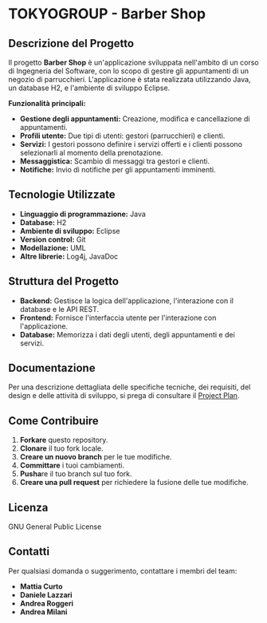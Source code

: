# TOKYOGROUP - Barber Shop

## Descrizione del Progetto

Il progetto **Barber Shop** è un'applicazione sviluppata nell'ambito di un corso di Ingegneria del Software, con lo scopo di gestire gli appuntamenti di un negozio di parrucchieri. L'applicazione è stata realizzata utilizzando Java, un database H2, e l'ambiente di sviluppo Eclipse.

**Funzionalità principali:**

* **Gestione degli appuntamenti:** Creazione, modifica e cancellazione di appuntamenti.
* **Profili utente:** Due tipi di utenti: gestori (parrucchieri) e clienti.
* **Servizi:** I gestori possono definire i servizi offerti e i clienti possono selezionarli al momento della prenotazione.
* **Messaggistica:** Scambio di messaggi tra gestori e clienti.
* **Notifiche:** Invio di notifiche per gli appuntamenti imminenti.

## Tecnologie Utilizzate

* **Linguaggio di programmazione:** Java
* **Database:** H2
* **Ambiente di sviluppo:** Eclipse
* **Version control:** Git
* **Modellazione:** UML
* **Altre librerie:** Log4j, JavaDoc

## Struttura del Progetto

* **Backend:** Gestisce la logica dell'applicazione, l'interazione con il database e le API REST.
* **Frontend:** Fornisce l'interfaccia utente per l'interazione con l'applicazione.
* **Database:** Memorizza i dati degli utenti, degli appuntamenti e dei servizi.

## Documentazione

Per una descrizione dettagliata delle specifiche tecniche, dei requisiti, del design e delle attività di sviluppo, si prega di consultare il [Project Plan](https://github.com/a-roggeri/SWE-Project/blob/main/Project%20Plan%20(1).docx).

## Come Contribuire

1. **Forkare** questo repository.
2. **Clonare** il tuo fork locale.
3. **Creare un nuovo branch** per le tue modifiche.
4. **Committare** i tuoi cambiamenti.
5. **Pusha**re il tuo branch sul tuo fork.
6. **Creare una pull request** per richiedere la fusione delle tue modifiche.

## Licenza
GNU General Public License

## Contatti
Per qualsiasi domanda o suggerimento, contattare i membri del team:
* **Mattia Curto**
* **Daniele Lazzari**
* **Andrea Roggeri**
* **Andrea Milani**
